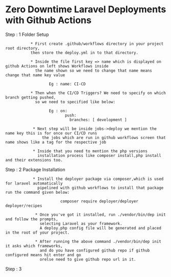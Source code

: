 # Zero Downtime Laravel Deployments with Github Actions

   Step : 1  Folder Setup

               * First create .github/workflows directory in your project root directory,
               then store the deploy.yml in to that directory.

               * Inside the file first key => name which is displayed on github Actions on left shows Workflows inside
                 the name shown so we need to change that name means change that name key value

                       Eg : name: CI-CD

               * Then when the CI/CD Triggers? We need to specify on which branch getting pushed, 
                 so we need to specified like below:
                      
                       Eg : on:
                              push:
                                branches: [ development ]
                  
                * Next step will be inside jobs->deploy we mention the name key this is for once our CI/CD runs 
                    the jobs which are run in github workflows screen that name shows like a tag for the respective job
 
                * Inside that you need to mention the php versions 
                  installation process like composer install,php install and their extensions too.
                       
   
   Step : 2  Package Installation

                * Install the deployer package via composer,which is used for laravel automatically 
                  pipelined with github workflows to install that package run the command given below:
                     
                            composer require deployer/deployer deployer/recipes 

                 * Once you've got it installed, run ./vendor/bin/dep init and follow the prompts, 
                   selecting Laravel as your framework. 
                   A deploy.php config file will be generated and placed in the root of your project.

                 * After running the above command ./vendor/bin/dep init it asks which frameworks,
                   and do you have configured github repo if github configured means hit enter and go
                   orelse need to give github repo url in it.

   Step : 3  


                 
        
